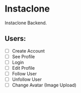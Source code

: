# Instaclone

Instaclone Backend.

## Users:
- [ ] Create Account
- [ ] See Profile
- [ ] Login
- [ ] Edit Profile
- [ ] Follow User
- [ ] Unfollow User
- [ ] Change Avatar (Image Upload)
